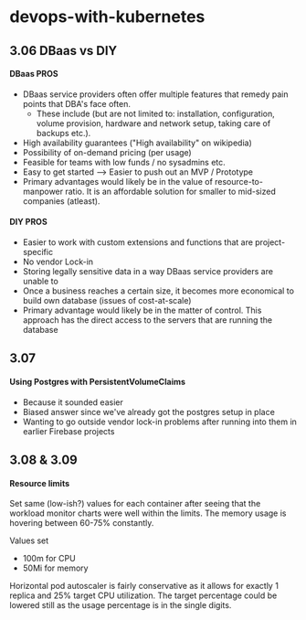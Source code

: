 # devops-with-kubernetes

## 3.06 DBaas vs DIY

#### DBaas PROS

- DBaas service providers often offer multiple features that remedy pain points that DBA's face often.
  - These include (but are not limited to: installation, configuration, volume provision, hardware and network setup, taking care of backups etc.).
- High availability guarantees ("High availability" on wikipedia)
- Possibility of on-demand pricing (per usage)
- Feasible for teams with low funds / no sysadmins etc.
- Easy to get started --> Easier to push out an MVP / Prototype
- Primary advantages would likely be in the value of resource-to-manpower ratio. It is an affordable solution for smaller to mid-sized companies (atleast).

#### DIY PROS

- Easier to work with custom extensions and functions that are project-specific
- No vendor Lock-in
- Storing legally sensitive data in a way DBaas service providers are unable to
- Once a business reaches a certain size, it becomes more economical to build own database (issues of cost-at-scale)
- Primary advantage would likely be in the matter of control. This approach has the direct access to the servers that are running the database

## 3.07

#### Using Postgres with PersistentVolumeClaims

- Because it sounded easier
- Biased answer since we've already got the postgres setup in place
- Wanting to go outside vendor lock-in problems after running into them in earlier Firebase projects

## 3.08 & 3.09

#### Resource limits

Set same (low-ish?) values for each container after seeing that the workload monitor charts
were well within the limits. The memory usage is hovering between 60-75% constantly.

Values set

- 100m for CPU
- 50Mi for memory

Horizontal pod autoscaler is fairly conservative as it allows for exactly 1 replica and 25% target CPU utilization. The target percentage could be lowered still as the usage percentage is in the single digits.
